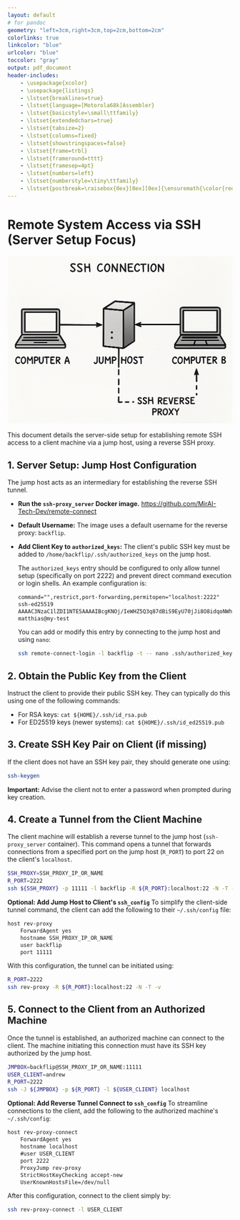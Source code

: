 ```yaml
---
layout: default
# for pandoc
geometry: "left=3cm,right=3cm,top=2cm,bottom=2cm"
colorlinks: true
linkcolor: "blue"
urlcolor: "blue"
toccolor: "gray"
output: pdf_document
header-includes:
    - \usepackage{xcolor}
    - \usepackage{listings}
    - \lstset{breaklines=true}
    - \lstset{language=[Motorola68k]Assembler}
    - \lstset{basicstyle=\small\ttfamily}
    - \lstset{extendedchars=true}
    - \lstset{tabsize=2}
    - \lstset{columns=fixed}
    - \lstset{showstringspaces=false}
    - \lstset{frame=trbl}
    - \lstset{frameround=tttt}
    - \lstset{framesep=4pt}
    - \lstset{numbers=left}
    - \lstset{numberstyle=\tiny\ttfamily}
    - \lstset{postbreak=\raisebox{0ex}[0ex][0ex]{\ensuremath{\color{red}\hookrightarrow\space}}}
---
```


# Remote System Access via SSH (Server Setup Focus)

![SSH Reverse Proxy Diagram](ssh-reverse-proxy-3.png)

This document details the server-side setup for establishing remote SSH access to a client machine via a jump host, using a reverse SSH proxy.

## 1\. Server Setup: Jump Host Configuration

The jump host acts as an intermediary for establishing the reverse SSH tunnel.

  * **Run the `ssh-proxy_server` Docker image.** https://github.com/MirAI-Tech-Dev/remote-connect

  * **Default Username:** The image uses a default username for the reverse proxy: `backflip`.

  * **Add Client Key to `authorized_keys`:** The client's public SSH key must be added to `/home/backflip/.ssh/authorized_keys` on the jump host.

    The `authorized_keys` entry should be configured to only allow tunnel setup (specifically on port 2222) and prevent direct command execution or login shells. An example configuration is:

    ```
    command="",restrict,port-forwarding,permitopen="localhost:2222" ssh-ed25519 AAAAC3NzaC1lZDI1NTE5AAAAIBcgKNOj/IeWHZ5Q3q87dBiS9EyU70jJi8O8idqoNWhO matthias@my-test
    ```

    You can add or modify this entry by connecting to the jump host and using `nano`:

    ```bash
    ssh remote-connect-login -l backflip -t -- nano .ssh/authorized_keys
    ```

## 2\. Obtain the Public Key from the Client

Instruct the client to provide their public SSH key. They can typically do this using one of the following commands:

  * For RSA keys: `cat ${HOME}/.ssh/id_rsa.pub`
  * For ED25519 keys (newer systems): `cat ${HOME}/.ssh/id_ed25519.pub`

## 3\. Create SSH Key Pair on Client (if missing)

If the client does not have an SSH key pair, they should generate one using:

```bash
ssh-keygen
```

**Important:** Advise the client not to enter a password when prompted during key creation.

## 4\. Create a Tunnel from the Client Machine

The client machine will establish a reverse tunnel to the jump host (`ssh-proxy_server` container). This command opens a tunnel that forwards connections from a specified port on the jump host (`R_PORT`) to port 22 on the client's `localhost`.

```bash
SSH_PROXY=SSH_PROXY_IP_OR_NAME
R_PORT=2222
ssh ${SSH_PROXY} -p 11111 -l backflip -R ${R_PORT}:localhost:22 -N -T -v
```

**Optional: Add Jump Host to Client's `ssh_config`**
To simplify the client-side tunnel command, the client can add the following to their `~/.ssh/config` file:

```
host rev-proxy
    ForwardAgent yes
    hostname SSH_PROXY_IP_OR_NAME
    user backflip
    port 11111
```

With this configuration, the tunnel can be initiated using:

```bash
R_PORT=2222
ssh rev-proxy -R ${R_PORT}:localhost:22 -N -T -v
```

## 5\. Connect to the Client from an Authorized Machine

Once the tunnel is established, an authorized machine can connect to the client. The machine initiating this connection must have its SSH key authorized by the jump host.

```bash
JMPBOX=backflip@SSH_PROXY_IP_OR_NAME:11111
USER_CLIENT=andrew
R_PORT=2222
ssh -J ${JMPBOX} -p ${R_PORT} -l ${USER_CLIENT} localhost
```

**Optional: Add Reverse Tunnel Connect to `ssh_config`**
To streamline connections to the client, add the following to the authorized machine's `~/.ssh/config`:

```
host rev-proxy-connect
    ForwardAgent yes
    hostname localhost
    #user USER_CLIENT
    port 2222
    ProxyJump rev-proxy
    StrictHostKeyChecking accept-new
    UserKnownHostsFile=/dev/null
```

After this configuration, connect to the client simply by:

```bash
ssh rev-proxy-connect -l USER_CLIENT
```

<!-- ## 6\. Other Resources

For additional options, refer to: [https://www.huuphan.com/2024/12/remote-ssh-access-behind-firewall.html](https://www.huuphan.com/2024/12/remote-ssh-access-behind-firewall.html) -->